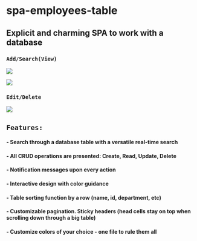 # spa-employees-table

## Explicit and charming SPA to work with a database

### `Add/Search(View)`

![](https://media.giphy.com/media/1XGplPaDnbFfR7xx9L/giphy.gif)

![](https://media.giphy.com/media/fM8EJVX3d2FLYpOSLN/giphy.gif)

### `Edit/Delete`

![](https://media.giphy.com/media/Shd62SA3WycuouxPZG/giphy.gif)

## `Features:`

#### - Search through a database table with a versatile real-time search

#### - All CRUD operations are presented: Create, Read, Update, Delete

#### - Notification messages upon every action

#### - Interactive design with color guidance

#### - Table sorting function by a row (name, id, department, etc)

#### - Customizable pagination. Sticky headers (head cells stay on top when scrolling down through a big table)

#### - Customize colors of your choice - one file to rule them all


